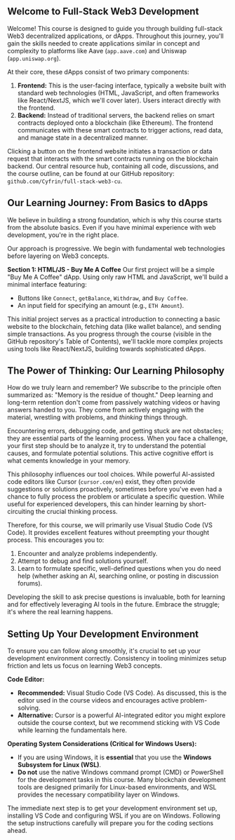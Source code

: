 ## Welcome to Full-Stack Web3 Development

Welcome! This course is designed to guide you through building full-stack Web3 decentralized applications, or dApps. Throughout this journey, you'll gain the skills needed to create applications similar in concept and complexity to platforms like Aave (`app.aave.com`) and Uniswap (`app.uniswap.org`).

At their core, these dApps consist of two primary components:

1.  **Frontend:** This is the user-facing interface, typically a website built with standard web technologies (HTML, JavaScript, and often frameworks like React/NextJS, which we'll cover later). Users interact directly with the frontend.
2.  **Backend:** Instead of traditional servers, the backend relies on smart contracts deployed onto a blockchain (like Ethereum). The frontend communicates with these smart contracts to trigger actions, read data, and manage state in a decentralized manner.

Clicking a button on the frontend website initiates a transaction or data request that interacts with the smart contracts running on the blockchain backend. Our central resource hub, containing all code, discussions, and the course outline, can be found at our GitHub repository: `github.com/Cyfrin/full-stack-web3-cu`.

## Our Learning Journey: From Basics to dApps

We believe in building a strong foundation, which is why this course starts from the absolute basics. Even if you have minimal experience with web development, you're in the right place.

Our approach is progressive. We begin with fundamental web technologies before layering on Web3 concepts.

**Section 1: HTML/JS - Buy Me A Coffee**
Our first project will be a simple "Buy Me A Coffee" dApp. Using only raw HTML and JavaScript, we'll build a minimal interface featuring:
*   Buttons like `Connect`, `getBalance`, `Withdraw`, and `Buy Coffee`.
*   An input field for specifying an amount (e.g., `ETH Amount`).

This initial project serves as a practical introduction to connecting a basic website to the blockchain, fetching data (like wallet balance), and sending simple transactions. As you progress through the course (visible in the GitHub repository's Table of Contents), we'll tackle more complex projects using tools like React/NextJS, building towards sophisticated dApps.

## The Power of Thinking: Our Learning Philosophy

How do we truly learn and remember? We subscribe to the principle often summarized as: "Memory is the residue of thought." Deep learning and long-term retention don't come from passively watching videos or having answers handed to you. They come from actively engaging with the material, wrestling with problems, and *thinking* things through.

Encountering errors, debugging code, and getting stuck are not obstacles; they are essential parts of the learning process. When you face a challenge, your first step should be to analyze it, try to understand the potential causes, and formulate potential solutions. This active cognitive effort is what cements knowledge in your memory.

This philosophy influences our tool choices. While powerful AI-assisted code editors like Cursor (`cursor.com/en`) exist, they often provide suggestions or solutions proactively, sometimes before you've even had a chance to fully process the problem or articulate a specific question. While useful for experienced developers, this can hinder learning by short-circuiting the crucial thinking process.

Therefore, for this course, we will primarily use Visual Studio Code (VS Code). It provides excellent features without preempting your thought process. This encourages you to:
1.  Encounter and analyze problems independently.
2.  Attempt to debug and find solutions yourself.
3.  Learn to formulate specific, well-defined questions when you do need help (whether asking an AI, searching online, or posting in discussion forums).

Developing the skill to ask precise questions is invaluable, both for learning and for effectively leveraging AI tools in the future. Embrace the struggle; it's where the real learning happens.

## Setting Up Your Development Environment

To ensure you can follow along smoothly, it's crucial to set up your development environment correctly. Consistency in tooling minimizes setup friction and lets us focus on learning Web3 concepts.

**Code Editor:**
*   **Recommended:** Visual Studio Code (VS Code). As discussed, this is the editor used in the course videos and encourages active problem-solving.
*   **Alternative:** Cursor is a powerful AI-integrated editor you might explore outside the course context, but we recommend sticking with VS Code while learning the fundamentals here.

**Operating System Considerations (Critical for Windows Users):**
*   If you are using Windows, it is **essential** that you use the **Windows Subsystem for Linux (WSL)**.
*   **Do not** use the native Windows command prompt (CMD) or PowerShell for the development tasks in this course. Many blockchain development tools are designed primarily for Linux-based environments, and WSL provides the necessary compatibility layer on Windows.

The immediate next step is to get your development environment set up, installing VS Code and configuring WSL if you are on Windows. Following the setup instructions carefully will prepare you for the coding sections ahead.